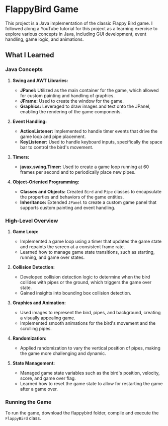 # FlappyBird Game

This project is a Java implementation of the classic Flappy Bird game. I followed along a YouTube tutorial for this project as a learning exercise to explore various concepts in Java, including GUI development, event handling, game logic, and animations.

## What I Learned

### Java Concepts

1. **Swing and AWT Libraries:**
   - **JPanel:** Utilized as the main container for the game, which allowed for custom painting and handling of graphics.
   - **JFrame:** Used to create the window for the game.
   - **Graphics:** Leveraged to draw images and text onto the JPanel, enabling the rendering of the game components.

2. **Event Handling:**
   - **ActionListener:** Implemented to handle timer events that drive the game loop and pipe placement.
   - **KeyListener:** Used to handle keyboard inputs, specifically the space bar to control the bird's movement.

3. **Timers:**
   - **javax.swing.Timer:** Used to create a game loop running at 60 frames per second and to periodically place new pipes.

4. **Object-Oriented Programming:**
   - **Classes and Objects:** Created `Bird` and `Pipe` classes to encapsulate the properties and behaviors of the game entities.
   - **Inheritance:** Extended `JPanel` to create a custom game panel that supports custom painting and event handling.

### High-Level Overview

1. **Game Loop:**
   - Implemented a game loop using a timer that updates the game state and repaints the screen at a consistent frame rate.
   - Learned how to manage game state transitions, such as starting, running, and game over states.

2. **Collision Detection:**
   - Developed collision detection logic to determine when the bird collides with pipes or the ground, which triggers the game over state.
   - Gained insights into bounding box collision detection.

3. **Graphics and Animation:**
   - Used images to represent the bird, pipes, and background, creating a visually appealing game.
   - Implemented smooth animations for the bird's movement and the scrolling pipes.

4. **Randomization:**
   - Applied randomization to vary the vertical position of pipes, making the game more challenging and dynamic.

5. **State Management:**
   - Managed game state variables such as the bird's position, velocity, score, and game over flag.
   - Learned how to reset the game state to allow for restarting the game after a game over.

### Running the Game

To run the game, download the flappybird folder, compile and execute the `FlappyBird` class.
